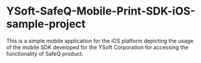 # YSoft-SafeQ-Mobile-Print-SDK-iOS-sample-project
This is a simple mobile application for the iOS platform depicting the usage of the mobile SDK developed for the YSoft Corporation for accessing the functionality of SafeQ product.
